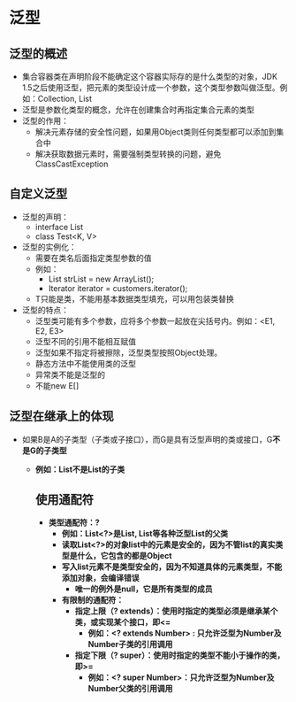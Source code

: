 # 泛型

## 泛型的概述

  - 集合容器类在声明阶段不能确定这个容器实际存的是什么类型的对象，JDK 1.5之后使用泛型，把元素的类型设计成一个参数，这个类型参数叫做泛型。例如：Collection<E>, List<E>
  - 泛型是参数化类型的概念，允许在创建集合时再指定集合元素的类型
  - 泛型的作用：
    - 解决元素存储的安全性问题，如果用Object类则任何类型都可以添加到集合中
    - 解决获取数据元素时，需要强制类型转换的问题，避免ClassCastException
  
## 自定义泛型

  - 泛型的声明：
    - interface List<T>
    - class Test<K, V>
  - 泛型的实例化：
    - 需要在类名后面指定类型参数的值
    - 例如：
      - List<String> strList = new ArrayList<String>();
      - Iterator<Customer> iterator = customers.iterator();
    - T只能是类，不能用基本数据类型填充，可以用包装类替换
  - 泛型的特点：
    - 泛型类可能有多个参数，应将多个参数一起放在尖括号内。例如：<E1, E2, E3>
    - 泛型不同的引用不能相互赋值
    - 泛型如果不指定将被擦除，泛型类型按照Object处理。
    - 静态方法中不能使用类的泛型
    - 异常类不能是泛型的
    - 不能new E[]
  
## 泛型在继承上的体现

  - 如果B是A的子类型（子类或子接口），而G是具有泛型声明的类或接口，G<B>不是G<A>的子类型
    - 例如：List<String>不是List<Object>的子类

## 使用通配符

  - 类型通配符：?
    - 例如：List<?>是List<String>, List<Object>等各种泛型List的父类
    - 读取List<?>的对象list中的元素是安全的，因为不管list的真实类型是什么，它包含的都是Object
    - 写入list元素不是类型安全的，因为不知道具体的元素类型，不能添加对象，会编译错误
      - 唯一的例外是null，它是所有类型的成员
  - 有限制的通配符：
    - 指定上限（? extends）：使用时指定的类型必须是继承某个类，或实现某个接口，即<=
      - 例如：<? extends Number> : 只允许泛型为Number及Number子类的引用调用
    - 指定下限（? super）：使用时指定的类型不能小于操作的类，即>=
      - 例如：<? super Number>：只允许泛型为Number及Number父类的引用调用


